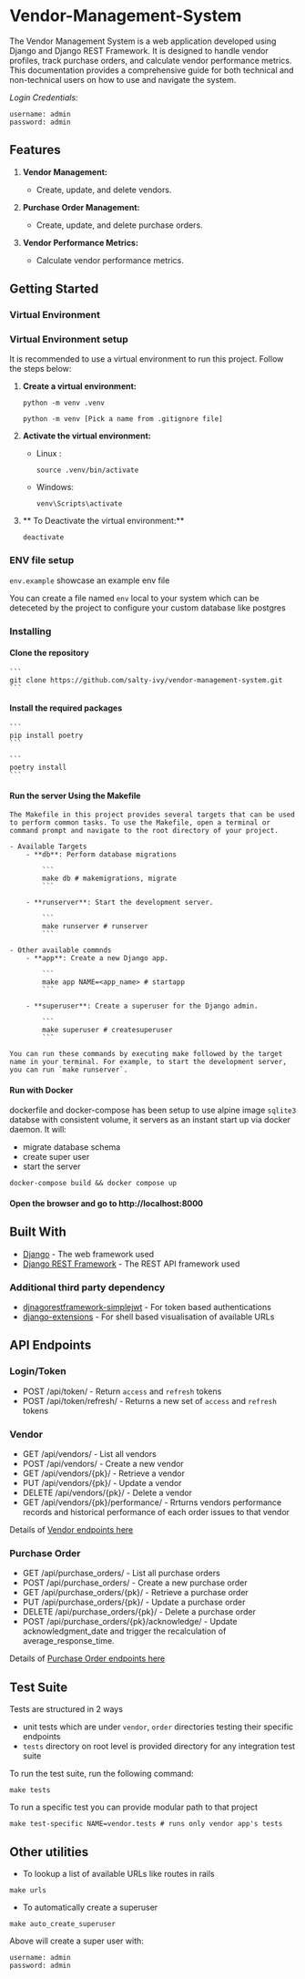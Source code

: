 # Vendor-Management-System

The Vendor Management System is a web application developed using Django and Django REST Framework. It is designed to handle vendor profiles, track purchase orders, and calculate vendor performance metrics. This documentation provides a comprehensive guide for both technical and non-technical users on how to use and navigate the system.

*Login Credentials:*

```
username: admin
password: admin
```


## Features

1. **Vendor Management:**
   - Create, update, and delete vendors.

2. **Purchase Order Management:**
   - Create, update, and delete purchase orders.

3. **Vendor Performance Metrics:**
   - Calculate vendor performance metrics.


## Getting Started

### Virtual Environment

### Virtual Environment setup

It is recommended to use a virtual environment to run this project. Follow the steps below:

1. **Create a virtual environment:**

    ```
    python -m venv .venv
    ```
    ```
    python -m venv [Pick a name from .gitignore file]
    ```

2. **Activate the virtual environment:**

    - Linux :
        ```
        source .venv/bin/activate
        ```
    - Windows:
        ```
        venv\Scripts\activate
        ```

3. ** To Deactivate the virtual environment:**

    ```
    deactivate
    ```
### ENV file setup

`env.example` showcase an example env file

You can create a file named `env` local to your system which can be deteceted by the project to configure your custom database like postgres


### Installing

#### Clone the repository

    ```
    git clone https://github.com/salty-ivy/vendor-management-system.git
    ```

#### Install the required packages

    ```
    pip install poetry
    ```

    ```
    poetry install
    ```

#### Run the server Using the Makefile

    The Makefile in this project provides several targets that can be used to perform common tasks. To use the Makefile, open a terminal or command prompt and navigate to the root directory of your project.

    - Available Targets
        - **db**: Perform database migrations

            ```
            make db # makemigrations, migrate
            ```

        - **runserver**: Start the development server.

            ```
            make runserver # runserver
            ```

    - Other available commnds
        - **app**: Create a new Django app.

            ```
            make app NAME=<app_name> # startapp
            ```

        - **superuser**: Create a superuser for the Django admin.

            ```
            make superuser # createsuperuser
            ```

    You can run these commands by executing make followed by the target name in your terminal. For example, to start the development server, you can run `make runserver`.

#### Run with Docker

dockerfile and docker-compose has been setup to use alpine image `sqlite3` databse with consistent volume, it servers as an instant start up via docker daemon.
It will:
- migrate database schema
- create super user
- start the server

```
docker-compose build && docker compose up
```

#### Open the browser and go to http://localhost:8000

## Built With

* [Django](https://www.djangoproject.com/) - The web framework used
* [Django REST Framework](http://www.django-rest-framework.org/) - The REST API framework used

### Additional third party dependency

* [djnagorestframework-simplejwt](https://django-rest-framework-simplejwt.readthedocs.io/en/latest/) - For token based authentications
* [django-extensions](https://django-extensions.readthedocs.io/en/latest/) - For shell based visualisation of available URLs

## API Endpoints

### Login/Token

* POST /api/token/ - Return `access` and `refresh` tokens
* POST /api/token/refresh/ - Returns a new set of `access` and `refresh` tokens

### Vendor

* GET /api/vendors/ - List all vendors
* POST /api/vendors/ - Create a new vendor
* GET /api/vendors/{pk}/ - Retrieve a vendor
* PUT /api/vendors/{pk}/ - Update a vendor
* DELETE /api/vendors/{pk}/ - Delete a vendor
* GET /api/vendors/{pk}/performance/ - Rrturns vendors performance records and historical performance of each order issues to that vendor

Details of  [Vendor endpoints here](src/docs/vendor/endpoints.md)

### Purchase Order

* GET /api/purchase_orders/ - List all purchase orders
* POST /api/purchase_orders/ - Create a new purchase order
* GET /api/purchase_orders/{pk}/ - Retrieve a purchase order
* PUT /api/purchase_orders/{pk}/ - Update a purchase order
* DELETE /api/purchase_orders/{pk}/ - Delete a purchase order
* POST /api/purchase_orders/{pk}/acknowledge/ -  Update acknowledgment_date and trigger the recalculation of average_response_time.

Details of  [Purchase Order endpoints here](src/docs/order/endpoints.md)

## Test Suite

Tests are structured in 2 ways
- unit tests which are under `vendor`, `order` directories testing their specific endpoints
- `tests` directory on root level is provided directory for any integration test suite

To run the test suite, run the following command:
```
make tests
```

To run a specific test you can provide modular path to that project

```
make test-specific NAME=vendor.tests # runs only vendor app's tests
```

## Other utilities

- To lookup a list of available URLs like routes in rails

```
make urls
```

- To automatically create a superuser

```
make auto_create_superuser
```

Above will create a super user with:
```
username: admin
password: admin
```
